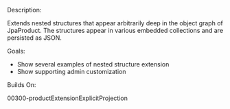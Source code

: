 Description: 

Extends nested structures that appear arbitrarily deep in the object graph of JpaProduct. The structures appear in various embedded collections and are persisted as JSON.

Goals:

- Show several examples of nested structure extension
- Show supporting admin customization

Builds On:

00300-productExtensionExplicitProjection



